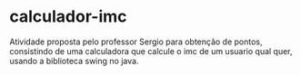 # calculador-imc
Atividade proposta pelo professor Sergio para obtenção de pontos, consistindo de uma calculadora que calcule o imc de um usuario qual quer, usando a biblioteca swing no java.
